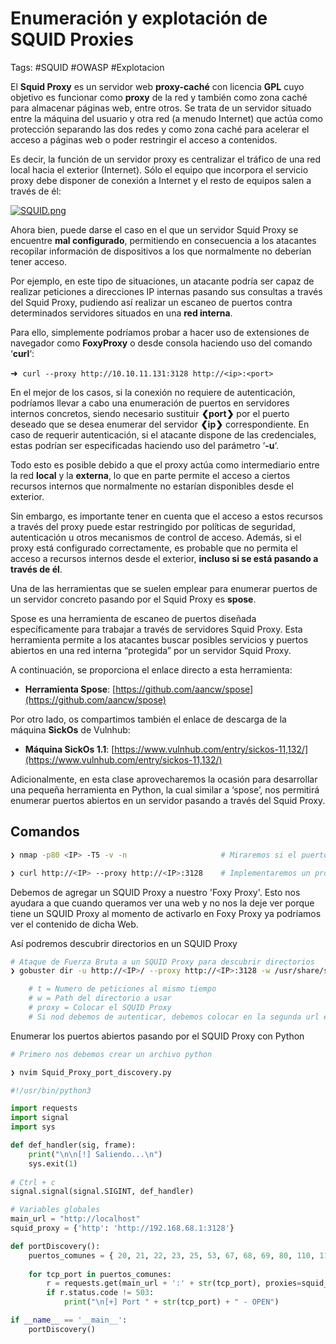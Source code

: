# Enumeración y explotación de SQUID Proxies

Tags: #SQUID #OWASP #Explotacion 

El **Squid Proxy** es un servidor web **proxy-caché** con licencia **GPL** cuyo objetivo es funcionar como **proxy** de la red y también como zona caché para almacenar páginas web, entre otros. Se trata de un servidor situado entre la máquina del usuario y otra red (a menudo Internet) que actúa como protección separando las dos redes y como zona caché para acelerar el acceso a páginas web o poder restringir el acceso a contenidos.

Es decir, la función de un servidor proxy es centralizar el tráfico de una red local hacia el exterior (Internet). Sólo el equipo que incorpora el servicio proxy debe disponer de conexión a Internet y el resto de equipos salen a través de él:

[![SQUID.png](https://i.postimg.cc/MGdJ8pPw/SQUID.png)](https://postimg.cc/3y4cXYQf)

Ahora bien, puede darse el caso en el que un servidor Squid Proxy se encuentre **mal configurado**, permitiendo en consecuencia a los atacantes recopilar información de dispositivos a los que normalmente no deberían tener acceso.

Por ejemplo, en este tipo de situaciones, un atacante podría ser capaz de realizar peticiones a direcciones IP internas pasando sus consultas a través del Squid Proxy, pudiendo así realizar un escaneo de puertos contra determinados servidores situados en una **red interna**.

Para ello, simplemente podríamos probar a hacer uso de extensiones de navegador como **FoxyProxy** o desde consola haciendo uso del comando ‘**curl**‘:

➜  `curl --proxy http://10.10.11.131:3128 http://<ip>:<port>`

En el mejor de los casos, si la conexión no requiere de autenticación, podríamos llevar a cabo una enumeración de puertos en servidores internos concretos, siendo necesario sustituir **❮port❯** por el puerto deseado que se desea enumerar del servidor **❮ip❯** correspondiente. En caso de requerir autenticación, si el atacante dispone de las credenciales, estas podrían ser especificadas haciendo uso del parámetro ‘**-u**‘.

Todo esto es posible debido a que el proxy actúa como intermediario entre la red **local** y la **externa**, lo que en parte permite el acceso a ciertos recursos internos que normalmente no estarían disponibles desde el exterior.

Sin embargo, es importante tener en cuenta que el acceso a estos recursos a través del proxy puede estar restringido por políticas de seguridad, autenticación u otros mecanismos de control de acceso. Además, si el proxy está configurado correctamente, es probable que no permita el acceso a recursos internos desde el exterior, **incluso si se está pasando a través de él**.

Una de las herramientas que se suelen emplear para enumerar puertos de un servidor concreto pasando por el Squid Proxy es **spose**.

Spose es una herramienta de escaneo de puertos diseñada específicamente para trabajar a través de servidores Squid Proxy. Esta herramienta permite a los atacantes buscar posibles servicios y puertos abiertos en una red interna “protegida” por un servidor Squid Proxy.

A continuación, se proporciona el enlace directo a esta herramienta:

-   **Herramienta Spose**: [https://github.com/aancw/spose](https://github.com/aancw/spose)

Por otro lado, os compartimos también el enlace de descarga de la máquina **SickOs** de Vulnhub:

-   **Máquina SickOs 1.1**: [https://www.vulnhub.com/entry/sickos-11,132/](https://www.vulnhub.com/entry/sickos-11,132/)

Adicionalmente, en esta clase aprovecharemos la ocasión para desarrollar una pequeña herramienta en Python, la cual similar a ‘spose’, nos permitirá enumerar puertos abiertos en un servidor pasando a través del Squid Proxy.


## Comandos 

```bash
❯ nmap -p80 <IP> -T5 -v -n                     # Miraremos si el puerto 80 esta filtrado 
```

```bash
❯ curl http://<IP> --proxy http://<IP>:3128    # Implementaremos un proxy con el curl, se podria decir que pasamos por el SQUID Proxy
```

Debemos de agregar un SQUID Proxy a nuestro 'Foxy Proxy'. Esto nos ayudara a que cuando queramos ver una web y no nos la deje ver porque tiene un SQUID Proxy al momento de activarlo en Foxy Proxy ya podríamos ver el contenido de dicha Web.

Así podremos descubrir directorios en un SQUID Proxy
```bash
# Ataque de Fuerza Bruta a un SQUID Proxy para descubrir directorios 
❯ gobuster dir -u http://<IP>/ --proxy http://<IP>:3128 -w /usr/share/seclists/Discovery/Web-Content/discovery-list-2.3-medium.txt -t 20 

	# t = Numero de peticiones al mismo tiempo
	# w = Path del directorio a usar 
	# proxy = Colocar el SQUID Proxy
	# Si nod debemos de autenticar, debemos colocar en la segunda url eso: http://admin:passwd@<IP>:3128
```

Enumerar los puertos abiertos pasando por el SQUID Proxy con Python
```python
# Primero nos debemos crear un archivo python 

❯ nvim Squid_Proxy_port_discovery.py

#!/usr/bin/python3

import requests
import signal
import sys

def def_handler(sig, frame):
    print("\n\n[!] Saliendo...\n")
    sys.exit(1)
    
# Ctrl + c
signal.signal(signal.SIGINT, def_handler)

# Variables globales
main_url = "http://localhost"
squid_proxy = {'http': 'http://192.168.68.1:3128'}

def portDiscovery():
	puertos_comunes = { 20, 21, 22, 23, 25, 53, 67, 68, 69, 80, 110, 119, 123, 135, 137, 138, 139, 143, 161, 162, 179, 389, 443, 445, 465, 514, 515, 587, 636, 993, 995, 1080, 1433, 1434, 1723, 3306, 3389, 5060, 5222, 5223, 5900, 5901, 5984, 6379, 8080, 8443, 8888, 9200, 9300, 11211, 27017}
	
	for tcp_port in puertos_comunes:
		r = requests.get(main_url + ':' + str(tcp_port), proxies=squid_proxy)
		if r.status.code != 503:
			print("\n[+] Port " + str(tcp_port) + " - OPEN")

if __name__ == '__main__':
	portDiscovery()
```
